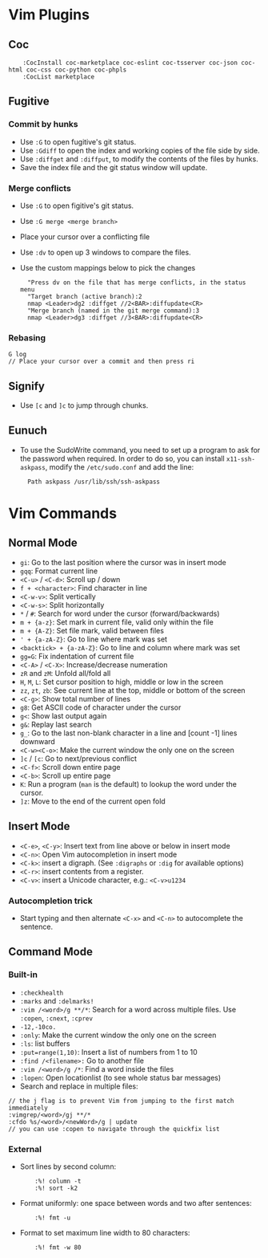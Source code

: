 # Vim Plugins

## Coc

        :CocInstall coc-marketplace coc-eslint coc-tsserver coc-json coc-html coc-css coc-python coc-phpls
        :CocList marketplace

## Fugitive

### Commit by hunks

- Use `:G` to open fugitive's git status.
- Use `:Gdiff` to open the index and working copies of the file side by side.
- Use `:diffget` and `:diffput`, to modify the contents of the files by hunks.
- Save the index file and the git status window will update.

### Merge conflicts

- Use `:G` to open figitive's git status.
- Use `:G merge <merge branch>`
- Place your cursor over a conflicting file
- Use `:dv` to open up 3 windows to compare the files.
- Use the custom mappings below to pick the changes

        "Press dv on the file that has merge conflicts, in the status menu
        "Target branch (active branch):2
        nmap <Leader>dg2 :diffget //2<BAR>:diffupdate<CR>
        "Merge branch (named in the git merge command):3
        nmap <Leader>dg3 :diffget //3<BAR>:diffupdate<CR>

### Rebasing

~~~
G log
// Place your cursor over a commit and then press ri
~~~

## Signify

- Use `[c` and `]c` to jump through chunks.

## Eunuch

- To use the SudoWrite command, you need to set up a program to ask for the
  password when required. In order to do so, you can install `x11-ssh-askpass`, 
  modify the `/etc/sudo.conf` and add the line:

        Path askpass /usr/lib/ssh/ssh-askpass


# Vim Commands

## Normal Mode

- ``gi``: Go to the last position where the cursor was in insert mode
- `gqq`: Format current line
- `<C-u>` / `<C-d>`: Scroll up / down
- `f + <character>`: Find character in line
- ``<C-w-v>``: Split vertically
- `<C-w-s>`: Split horizontally
- `*` / `#`: Search for word under the cursor (forward/backwards)
- `m + {a-z}`: Set mark in current file, valid only within the file
- `m + {A-Z}`: Set file mark, valid between files
- `' + {a-zA-Z}`: Go to line where mark was set
- `<backtick> + {a-zA-Z}`: Go to line and column where mark was set
- `gg=G`: Fix indentation of current file
- `<C-A>` / `<C-X>`: Increase/decrease numeration
- `zR` and `zM`: Unfold all/fold all
- `H`, `M`, `L`: Set cursor position to high, middle or low in the screen
- `zz`, `zt`, `zb`: See current line at the top, middle or bottom of the screen
- `<C-g>`: Show total number of lines
- `g8`: Get ASCII code of character under the cursor
- `g<`: Show last output again
- `g&`: Replay last search
- `g_`: Go to the last non-blank character in a line and [count -1] lines
  downward
- `<C-w><C-o>`: Make the current window the only one on the screen
- `]c` / `[c`: Go to next/previous conflict
- `<C-f>`: Scroll down entire page
- `<C-b>`: Scroll up entire page
- `K`:  Run a program (`man` is the default) to lookup the word under the cursor.
- `]z`: Move to the end of the current open fold

## Insert Mode

- `<C-e>`, `<C-y>`: Insert text from line above or below in insert mode
- `<C-n>`: Open Vim autocompletion in insert mode
- `<C-k>`: insert a digraph. (See `:digraphs` or `:dig` for available options)
- `<C-r>`: insert contents from a register.
- `<C-v>`: insert a Unicode character, e.g.: `<C-v>u1234`

### Autocompletion trick

- Start typing and then alternate `<C-x>` and `<C-n>` to autocomplete the
  sentence.

## Command Mode

### Built-in

- `:checkhealth`
- `:marks` and `:delmarks!`
- `:vim /<word>/g **/*`: Search for a word across multiple files. Use `:copen`,
  `:cnext`, `:cprev`
- `-12,-10co.`
- `:only`: Make the current window the only one on the screen
- `:ls`: list buffers
- `:put=range(1,10)`: Insert a list of numbers from 1 to 10
- `:find /<filename>:` Go to another file
- `:vim /<word>/g /*`: Find a word inside the files
- `:lopen`: Open locationlist (to see whole status bar messages)
- Search and replace in multiple files:
~~~
// the j flag is to prevent Vim from jumping to the first match immediately
:vimgrep/<word>/gj **/*
:cfdo %s/<word>/<newWord>/g | update
// you can use :copen to navigate through the quickfix list
~~~

### External

- Sort lines by second column:

          :%! column -t
          :%! sort -k2

- Format uniformly: one space between words and two after sentences:

          :%! fmt -u

- Format to set maximum line width to 80 characters:

          :%! fmt -w 80
